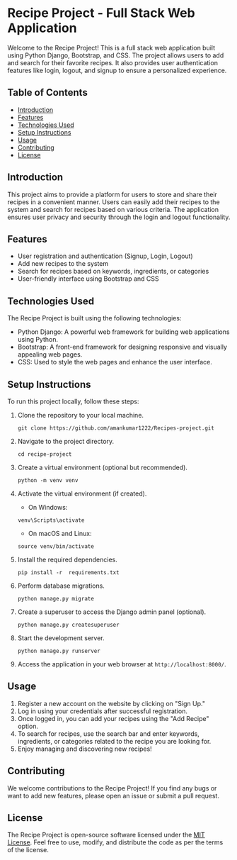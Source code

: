 # Recipe Project - Full Stack Web Application

Welcome to the Recipe Project! This is a full stack web application built using Python Django, Bootstrap, and CSS. The project allows users to add and search for their favorite recipes. It also provides user authentication features like login, logout, and signup to ensure a personalized experience.

## Table of Contents
- [Introduction](#introduction)
- [Features](#features)
- [Technologies Used](#technologies-used)
- [Setup Instructions](#setup-instructions)
- [Usage](#usage)
- [Contributing](#contributing)
- [License](#license)

## Introduction
This project aims to provide a platform for users to store and share their recipes in a convenient manner. Users can easily add their recipes to the system and search for recipes based on various criteria. The application ensures user privacy and security through the login and logout functionality.

## Features
- User registration and authentication (Signup, Login, Logout)
- Add new recipes to the system
- Search for recipes based on keywords, ingredients, or categories
- User-friendly interface using Bootstrap and CSS

## Technologies Used
The Recipe Project is built using the following technologies:
- Python Django: A powerful web framework for building web applications using Python.
- Bootstrap: A front-end framework for designing responsive and visually appealing web pages.
- CSS: Used to style the web pages and enhance the user interface.

## Setup Instructions
To run this project locally, follow these steps:

1. Clone the repository to your local machine.
   ```
   git clone https://github.com/amankumar1222/Recipes-project.git
   ```

2. Navigate to the project directory.
   ```
   cd recipe-project
   ```

3. Create a virtual environment (optional but recommended).
   ```
   python -m venv venv
   ```

4. Activate the virtual environment (if created).
   - On Windows:
   ```
   venv\Scripts\activate
   ```
   - On macOS and Linux:
   ```
   source venv/bin/activate
   ```

5. Install the required dependencies.
   ```
   pip install -r  requirements.txt
   ```

6. Perform database migrations.
   ```
   python manage.py migrate
   ```

7. Create a superuser to access the Django admin panel (optional).
   ```
   python manage.py createsuperuser
   ```

8. Start the development server.
   ```
   python manage.py runserver
   ```

9. Access the application in your web browser at `http://localhost:8000/`.

## Usage
1. Register a new account on the website by clicking on "Sign Up."
2. Log in using your credentials after successful registration.
3. Once logged in, you can add your recipes using the "Add Recipe" option.
4. To search for recipes, use the search bar and enter keywords, ingredients, or categories related to the recipe you are looking for.
5. Enjoy managing and discovering new recipes!

## Contributing
We welcome contributions to the Recipe Project! If you find any bugs or want to add new features, please open an issue or submit a pull request.


## License
The Recipe Project is open-source software licensed under the [MIT License](LICENSE). Feel free to use, modify, and distribute the code as per the terms of the license.